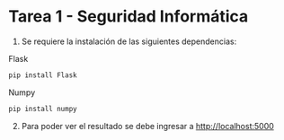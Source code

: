 # Tarea 1 - Seguridad Informática

1. Se requiere la instalación de las siguientes dependencias:

Flask
```bash
pip install Flask
```

Numpy
```bash
pip install numpy
```

2. Para poder ver el resultado se debe ingresar a [http://localhost:5000](http://localhost:5000)
